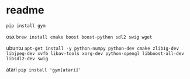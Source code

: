 # readme
`pip install gym`

osx
`brew install cmake boost boost-python sdl2 swig wget`

ubuntu
`apt-get install -y python-numpy python-dev cmake zlib1g-dev libjpeg-dev xvfb libav-tools xorg-dev python-opengl libboost-all-dev libsdl2-dev swig`

atari
`pip install 'gym[atari]'`
